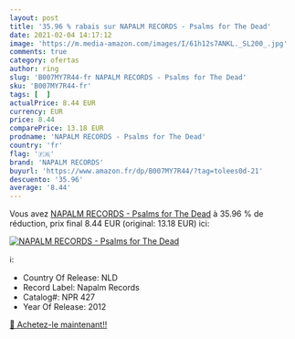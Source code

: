 ```yaml
---
layout: post
title: '35.96 % rabais sur NAPALM RECORDS - Psalms for The Dead'
date: 2021-02-04 14:17:12
image: 'https://m.media-amazon.com/images/I/61h12s7ANKL._SL200_.jpg'
comments: true
category: ofertas
author: ring
slug: 'B007MY7R44-fr NAPALM RECORDS - Psalms for The Dead'
sku: 'B007MY7R44-fr'
tags: [  ]
actualPrice: 8.44 EUR
currency: EUR
price: 8.44
comparePrice: 13.18 EUR
prodname: 'NAPALM RECORDS - Psalms for The Dead'
country: 'fr'
flag: '🇫🇷'
brand: 'NAPALM RECORDS'
buyurl: 'https://www.amazon.fr/dp/B007MY7R44/?tag=tolees0d-21'
descuento: '35.96'
average: '8.44'
---
```


Vous avez [NAPALM RECORDS - Psalms for The Dead](https://www.amazon.fr/dp/B007MY7R44/?tag=tolees0d-21)  à  35.96 % de réduction, prix final  8.44 EUR (original: 13.18 EUR) ici:

[![NAPALM RECORDS - Psalms for The Dead](https://m.media-amazon.com/images/I/61h12s7ANKL._SL200_.jpg)](https://www.amazon.fr/dp/B007MY7R44/?tag=tolees0d-21)

ℹ️:

- Country Of Release: NLD
- Record Label: Napalm Records
- Catalog#: NPR 427
- Year Of Release: 2012

[🛒 Achetez-le maintenant!!](https://www.amazon.fr/dp/B007MY7R44/?tag=tolees0d-21)
